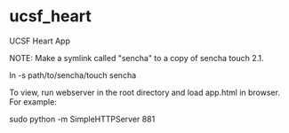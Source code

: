 ucsf_heart
==========

UCSF Heart App


NOTE: Make a symlink called "sencha" to a copy of sencha touch 2.1.

ln -s path/to/sencha/touch sencha 

To view, run webserver in the root directory and load app.html in browser.
For example:

 sudo python -m SimpleHTTPServer 881



